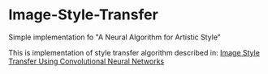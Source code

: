 # Image-Style-Transfer
Simple implementation fo "A Neural Algorithm for Artistic Style"

This is implementation of style transfer algorithm described in:
[Image Style Transfer Using Convolutional Neural Networks](http://www.cv-foundation.org/openaccess/content_cvpr_2016/papers/Gatys_Image_Style_Transfer_CVPR_2016_paper.pdf)
